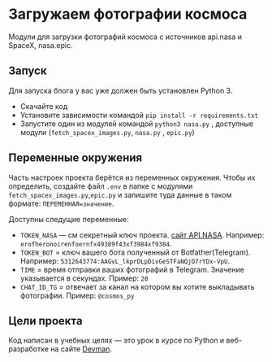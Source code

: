 # Загружаем фотографии космоса

Модули для загрузки фотографий космоса с источников api.nasa и SpaceX, nasa.epic.

## Запуск

Для запуска блога у вас уже должен быть установлен Python 3.

- Скачайте код
- Установите зависимости командой `pip install -r requirements.txt`
- Запустите один из модулей командой `python3 nasa.py` , доступные модули (`fetch_spacex_images.py`, `nasa.py` , `epic.py`)

## Переменные окружения

Часть настроек проекта берётся из переменных окружения. Чтобы их определить, создайте файл `.env` в папке с модулями `fetch_spacex_images.py`,`epic.py` и запишите туда данные в таком формате: `ПЕРЕМЕННАЯ=значение`.

Доступны следущие переменные:

- `TOKEN_NASA` — см секретный ключ проекта. [сайт API.NASA](https://api.nasa.gov/?search=#apod). Например: `erofheronoirenfoernfx49389f43xf3984xf9384`.
- `TOKEN_BOT` = ключ вашего бота полученный от Botfather(Telegram). Например: `5312643774:AAGvL_lkprDLpDivGeSTFaNQjO7rYDx-VpU`.
- `TIME` = время отправки ваших фотографий в Telegram. Значение указывается в секундах. Пример: `20`
- `CHAT_ID_TG` = отвечает за канал на котором вы хотите выкладывать фотографии. Пример: `@cosmos_py`

## Цели проекта

Код написан в учебных целях — это урок в курсе по Python и веб-разработке на сайте [Devman](https://dvmn.org).
